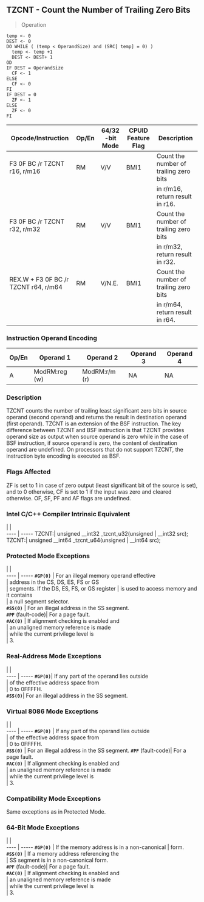 ## TZCNT  -  Count the Number of Trailing Zero Bits

> Operation

``` slim
temp <- 0
DEST <- 0
DO WHILE ( (temp < OperandSize) and (SRC[ temp] = 0) )
  temp <- temp +1
  DEST <- DEST+ 1
OD
IF DEST = OperandSize
  CF <- 1
ELSE
  CF <- 0
FI
IF DEST = 0
  ZF <- 1
ELSE
  ZF <- 0
FI

```

 Opcode/Instruction                  | Op/En| 64/32 -bit Mode| CPUID Feature Flag| Description                           
 ---  | --- | --- | --- | ---
 F3 0F BC /r TZCNT r16, r/m16        | RM   | V/V            | BMI1              | Count the number of trailing zero bits
                                     |      |                |                   | in r/m16, return result in r16.       
 F3 0F BC /r TZCNT r32, r/m32        | RM   | V/V            | BMI1              | Count the number of trailing zero bits
                                     |      |                |                   | in r/m32, return result in r32.       
 REX.W + F3 0F BC /r TZCNT r64, r/m64| RM   | V/N.E.         | BMI1              | Count the number of trailing zero bits
                                     |      |                |                   | in r/m64, return result in r64.       

### Instruction Operand Encoding
 Op/En| Operand 1    | Operand 2    | Operand 3| Operand 4
 ---  | --- | --- | --- | ---
 A    | ModRM:reg (w)| ModRM:r/m (r)| NA       | NA       

### Description
TZCNT counts the number of trailing least significant zero bits in source operand
(second operand) and returns the result in destination operand (first operand).
TZCNT is an extension of the BSF instruction. The key difference between TZCNT
and BSF instruction is that TZCNT provides operand size as output when source
operand is zero while in the case of BSF instruction, if source operand is zero,
the content of destination operand are undefined. On processors that do not
support TZCNT, the instruction byte encoding is executed as BSF.



### Flags Affected
ZF is set to 1 in case of zero output (least significant bit of the source is
set), and to 0 otherwise, CF is set to 1 if the input was zero and cleared otherwise.
OF, SF, PF and AF flags are undefined.


### Intel C/C++ Compiler Intrinsic Equivalent
   | |  
---- | -----
 TZCNT:| unsigned __int32 _tzcnt_u32(unsigned
       | __int32 src);                       
 TZCNT:| unsigned __int64 _tzcnt_u64(unsigned
       | __int64 src);                       

### Protected Mode Exceptions
   | |  
---- | -----
 **``#GP(0)``**          | For an illegal memory operand effective    
                 | address in the CS, DS, ES, FS or GS        
                 | segments. If the DS, ES, FS, or GS register
                 | is used to access memory and it contains   
                 | a null segment selector.                   
 **``#SS(0)``**          | For an illegal address in the SS segment.  
 **``#PF``** (fault-code)| For a page fault.                          
 **``#AC(0)``**          | If alignment checking is enabled and       
                 | an unaligned memory reference is made      
                 | while the current privilege level is       
                 | 3.                                         

### Real-Address Mode Exceptions
   | |  
---- | -----
 **``#GP(0)``**| If any part of the operand lies outside  
       | of the effective address space from      
       | 0 to 0FFFFH.                             
 **``#SS(0)``**| For an illegal address in the SS segment.

### Virtual 8086 Mode Exceptions
   | |  
---- | -----
 **``#GP(0)``**          | If any part of the operand lies outside  
                 | of the effective address space from      
                 | 0 to 0FFFFH.                             
 **``#SS(0)``**          | For an illegal address in the SS segment.
 **``#PF``** (fault-code)| For a page fault.                        
 **``#AC(0)``**          | If alignment checking is enabled and     
                 | an unaligned memory reference is made    
                 | while the current privilege level is     
                 | 3.                                       

### Compatibility Mode Exceptions
Same exceptions as in Protected Mode.


### 64-Bit Mode Exceptions
   | |  
---- | -----
 **``#GP(0)``**          | If the memory address is in a non-canonical
                 | form.                                      
 **``#SS(0)``**          | If a memory address referencing the        
                 | SS segment is in a non-canonical form.     
 **``#PF``** (fault-code)| For a page fault.                          
 **``#AC(0)``**          | If alignment checking is enabled and       
                 | an unaligned memory reference is made      
                 | while the current privilege level is       
                 | 3.                                         
